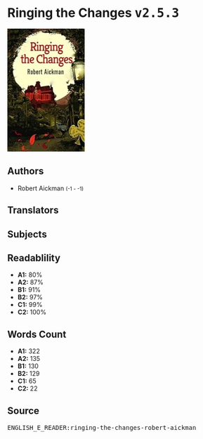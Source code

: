 # Ringing the Changes <kbd>v2.5.3</kbd>

![](./cover.medium.jpg "")

## Authors


 - Robert Aickman <small>(-1 - -1)</small>

## Translators



## Subjects



## Readablility


 - **A1:** 80%
 - **A2:** 87%
 - **B1:** 91%
 - **B2:** 97%
 - **C1:** 99%
 - **C2:** 100%

## Words Count


 - **A1:** 322
 - **A2:** 135
 - **B1:** 130
 - **B2:** 129
 - **C1:** 65
 - **C2:** 22

## Source


<kbd>ENGLISH_E_READER:ringing-the-changes-robert-aickman</kbd>
